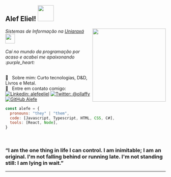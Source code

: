 <h2>Alef Eliel! <img src="https://media.giphy.com/media/SYLxFethD5lrZZcEX3/giphy.gif" width="50"></h2>
<img align='right' src="https://media.giphy.com/media/iGAYeXTFia25rpl8nX/giphy.gif" width="230">
<p><em>Sistemas de Informação na <a href="https://site.uniaraxa.edu.br/">Uniaraxá </a><img src="https://media.giphy.com/media/fYSnHlufseco8Fh93Z/giphy.gif" width="30">
<br /><br />
Caí no mundo da programação por acaso e acabei me apaixonando :purple_heart:
</em></p>

<br/> 💬  &nbsp; Sobre mim: Curto tecnologias, D&D, Livros e Metal.
<br/> :email: &nbsp; Entre em contato comigo: [![Linkedin: alefeeliel](https://img.shields.io/badge/-alefeeliel-blue?style=flat-square&logo=Linkedin&logoColor=white&link=https://www.linkedin.com/in/alefe-eliel-aaba53158/)](https://www.linkedin.com/in/alefe-eliel-aaba53158/)
[![Twitter: @ollaffy](https://img.shields.io/twitter/follow/ollaffy?style=social)](https://twitter.com/ollaffy)
[![GitHub Alefe](https://img.shields.io/github/followers/Salt-N-Pepa?label=follow&style=social)](https://github.com/Salt-N-Pepa)

```javascript
const alefe = {
  pronouns: "they" | "them",
  code: [Javascript, Typescript, HTML, CSS, C#],
  tools: [React, Node],
}
```

<br />

### “I am the one thing in life I can control. I am inimitable; I am an original. I'm not falling behind or running late. I'm not standing still: I am lying in wait.”
---
 

